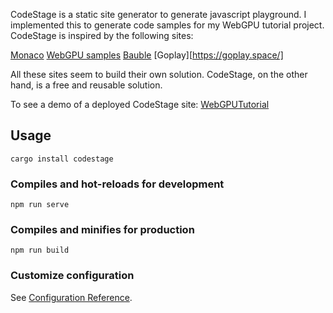 CodeStage is a static site generator to generate javascript playground. I implemented this to generate code samples for my WebGPU tutorial project. CodeStage is inspired by the following sites:

[Monaco](https://microsoft.github.io/monaco-editor/playground.html)
[WebGPU samples](https://austin-eng.com/webgpu-samples)
[Bauble](https://bauble.studio/)
[Goplay][https://goplay.space/]

All these sites seem to build their own solution. CodeStage, on the other hand, is a free and reusable solution.

To see a demo of a deployed CodeStage site: [WebGPUTutorial](https://shi-yan.github.io/WebGPUTutorial/?sample=test_base)

## Usage
```
cargo install codestage
```


### Compiles and hot-reloads for development
```
npm run serve
```

### Compiles and minifies for production
```
npm run build
```

### Customize configuration
See [Configuration Reference](https://cli.vuejs.org/config/).
